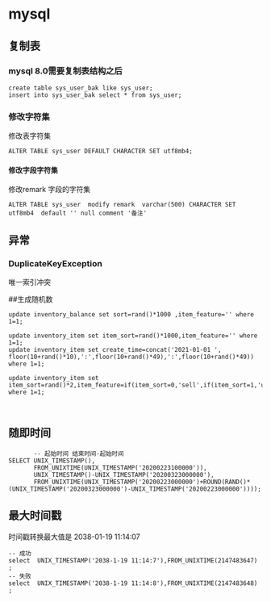 # mysql

## 复制表

### mysql 8.0需要复制表结构之后
```
create table sys_user_bak like sys_user;
insert into sys_user_bak select * from sys_user;
```

### 修改字符集

修改表字符集
```
ALTER TABLE sys_user DEFAULT CHARACTER SET utf8mb4;
```


#### 修改字段字符集
修改remark 字段的字符集
```
ALTER TABLE sys_user  modify remark  varchar(500) CHARACTER SET utf8mb4  default '' null comment '备注'
```


## 异常
### DuplicateKeyException
唯一索引冲突


##生成随机数
```
update inventory_balance set sort=rand()*1000 ,item_feature='' where 1=1;

update inventory_item set item_sort=rand()*1000,item_feature='' where 1=1;
update inventory_item set create_time=concat('2021-01-01 ', floor(10+rand()*10),':',floor(10+rand()*49),':',floor(10+rand()*49)) where 1=1;

update inventory_item set item_sort=rand()*2,item_feature=if(item_sort=0,'sell',if(item_sort=1,'use','raw')) where 1=1;



```

## 随即时间
```
       -- 起始时间 结束时间-起始时间
SELECT UNIX_TIMESTAMP(),
       FROM_UNIXTIME(UNIX_TIMESTAMP('20200223100000')),
       UNIX_TIMESTAMP()-UNIX_TIMESTAMP('20200323000000'),
       FROM_UNIXTIME(UNIX_TIMESTAMP('20200223000000')+ROUND(RAND()*(UNIX_TIMESTAMP('20200323000000')-UNIX_TIMESTAMP('20200223000000'))));
```


## 最大时间戳
时间戳转换最大值是 2038-01-19 11:14:07
```
-- 成功
select  UNIX_TIMESTAMP('2038-1-19 11:14:7'),FROM_UNIXTIME(2147483647)  ;
-- 失败
select  UNIX_TIMESTAMP('2038-1-19 11:14:8'),FROM_UNIXTIME(2147483648)  ;
```

